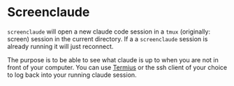 # Screenclaude

`screenclaude` will open a new claude code session in a `tmux` (originally: screen) session in the current directory. If a a `screenclaude` session is already running it will just reconnect.

The purpose is to be able to see what claude is up to when you are not in front of your computer. You can use [Termius](https://termius.com) or the ssh client of your choice to log back into your running claude session.
